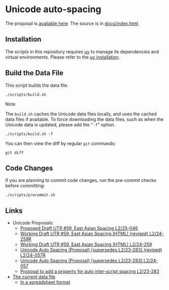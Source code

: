 # Unicode auto-spacing

The proposal is
[available here](https://kojiishi.github.io/unicode-auto-spacing/).
The source is in [docs/index.html](docs/index.html).

## Installation

The scripts in this repository requires [uv]
to manage its dependencies and virtual environments.
Please refer to the [uv installation].

[uv]: https://github.com/astral-sh/uv
[uv installation]: https://github.com/astral-sh/uv?tab=readme-ov-file#installation

## Build the Data File

This script builds the data file.
```shell-session
./scripts/build.sh
```

> [!NOTE]
> The `build.sh` caches the Unicode data files locally,
> and uses the cached data files if available.
> To force downloading the data files,
> such as when the Unicode data is updated,
> please add the "`-f`" option.
> ```shell-session
> ./scripts/build.sh -f
> ```

You can then view the diff by regular `git` commands:
```shell-session
git diff
```

## Code Changes

If you are planning to commit code changes,
run the pre-commit checks before committing:
```shell-session
./scripts/precommit.sh
```

## Links

* Unicode Proposals:
  * [Proposed Draft UTR #59, East Asian Spacing L2/25-046](https://www.unicode.org/L2/L2025/25046-utr59-draft-pri510.pdf)
  * [Working Draft UTR #59, East Asian Spacing (HTML) (revised) L2/24-259R](https://www.unicode.org/L2/L2024/24259r-tr59-1-working-draft.html)
  * [Working Draft UTR #59, East Asian Spacing (HTML) L2/24-259](https://www.unicode.org/L2/L2024/24259-tr59-1-working-draft.html)
  * [Unicode Auto Spacing (Proposal) [supersedes L2/23-283] (revised) L2/24-057R](https://www.unicode.org/L2/L2024/24057r-auto-spacing-prop.pdf)
  * [Unicode Auto Spacing (Proposal) [supersedes L2/23-283] L2/24-057](https://www.unicode.org/L2/L2024/24057-auto-spacing-prop.pdf)
  * [Proposal to add a property for auto inter-script spacing L2/23-283](https://www.unicode.org/L2/L2023/23283-auto-spacing-prop.pdf)
* [The current data file](https://github.com/kojiishi/unicode-auto-spacing/blob/main/auto-spacing.txt)
  * [In a spreadsheet format](https://docs.google.com/spreadsheets/d/1Y8gIy5ExavkUD3SWz8cgXvns8xfawfZh6-kaLT7Dju8/edit?usp=sharing)

